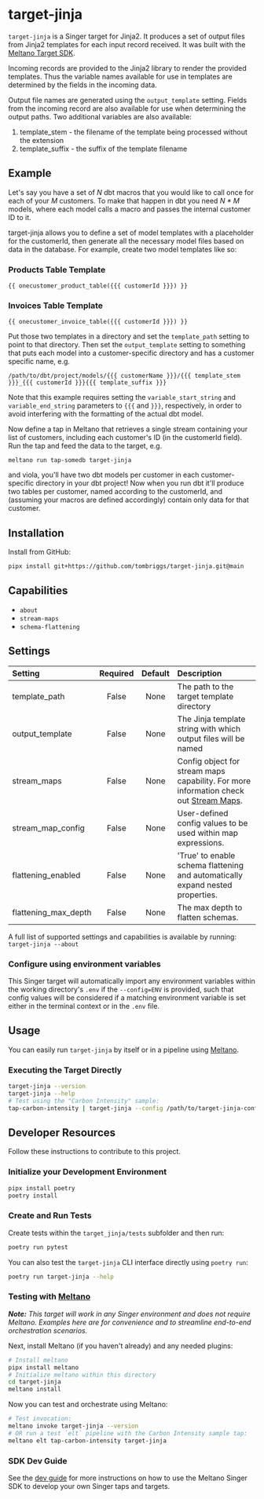 # target-jinja

`target-jinja` is a Singer target for Jinja2. It produces a set of output files from Jinja2 templates for each input record received. It was built with the [Meltano Target SDK](https://sdk.meltano.com).

Incoming records are provided to the Jinja2 library to render the provided templates. Thus the variable names available for use in templates are determined by the fields in the incoming data.

Output file names are generated using the `output_template` setting. Fields from the incoming record are also available for use when determining the output paths. Two additional variables are also available:

1. template_stem - the filename of the template being processed without the extension
2. template_suffix - the suffix of the template filename

## Example
Let's say you have a set of *N* dbt macros that you would like to call once for each of your *M* customers. To make that happen in dbt you need *N * M* models, where each model calls a macro and passes the internal customer ID to it.

target-jinja allows you to define a set of model templates with a placeholder for the customerId, then generate all the necessary model files based on data in the database. For example, create two model templates like so:

### Products Table Template
```
{{ onecustomer_product_table({{{ customerId }}}) }}
```

### Invoices Table Template
```
{{ onecustomer_invoice_table({{{ customerId }}}) }}
```

Put those two templates in a directory and set the `template_path` setting to point to that directory. Then set the `output_template` setting to something that puts each model into a customer-specific directory and has a customer specific name, e.g.

`/path/to/dbt/project/models/{{{ customerName }}}/{{{ template_stem }}}_{{{ customerId }}}{{{ template_suffix }}}`

Note that this example requires setting the `variable_start_string` and `variable_end_string` parameters to `{{{` and `}}}`, respectively, in order to avoid interfering with the formatting of the actual dbt model.

 Now define a tap in Meltano that retrieves a single stream containing your list of customers, including each customer's ID (in the customerId field). Run the tap and feed the data to the target, e.g.

`meltano run tap-somedb target-jinja`

and viola, you'll have two dbt models per customer in each customer-specific directory in your dbt project! Now when you run dbt it'll produce two tables per customer, named according to the customerId, and (assuming your macros are defined accordingly) contain only data for that customer.

## Installation

Install from GitHub:

```bash
pipx install git+https://github.com/tombriggs/target-jinja.git@main
```

## Capabilities

* `about`
* `stream-maps`
* `schema-flattening`

## Settings

| Setting             | Required | Default | Description |
|:--------------------|:--------:|:-------:|:------------|
| template_path        | False    | None    | The path to the target template directory |
| output_template      | False    | None    | The Jinja template string with which output files will be named |
| stream_maps          | False    | None    | Config object for stream maps capability. For more information check out [Stream Maps](https://sdk.meltano.com/en/latest/stream_maps.html). |
| stream_map_config    | False    | None    | User-defined config values to be used within map expressions. |
| flattening_enabled   | False    | None    | 'True' to enable schema flattening and automatically expand nested properties. |
| flattening_max_depth | False    | None    | The max depth to flatten schemas. |

A full list of supported settings and capabilities is available by running: `target-jinja --about`

### Configure using environment variables

This Singer target will automatically import any environment variables within the working directory's
`.env` if the `--config=ENV` is provided, such that config values will be considered if a matching
environment variable is set either in the terminal context or in the `.env` file.

## Usage

You can easily run `target-jinja` by itself or in a pipeline using [Meltano](https://meltano.com/).

### Executing the Target Directly

```bash
target-jinja --version
target-jinja --help
# Test using the "Carbon Intensity" sample:
tap-carbon-intensity | target-jinja --config /path/to/target-jinja-config.json
```

## Developer Resources

Follow these instructions to contribute to this project.

### Initialize your Development Environment

```bash
pipx install poetry
poetry install
```

### Create and Run Tests

Create tests within the `target_jinja/tests` subfolder and
  then run:

```bash
poetry run pytest
```

You can also test the `target-jinja` CLI interface directly using `poetry run`:

```bash
poetry run target-jinja --help
```

### Testing with [Meltano](https://meltano.com/)

_**Note:** This target will work in any Singer environment and does not require Meltano.
Examples here are for convenience and to streamline end-to-end orchestration scenarios._

Next, install Meltano (if you haven't already) and any needed plugins:

```bash
# Install meltano
pipx install meltano
# Initialize meltano within this directory
cd target-jinja
meltano install
```

Now you can test and orchestrate using Meltano:

```bash
# Test invocation:
meltano invoke target-jinja --version
# OR run a test `elt` pipeline with the Carbon Intensity sample tap:
meltano elt tap-carbon-intensity target-jinja
```

### SDK Dev Guide

See the [dev guide](https://sdk.meltano.com/en/latest/dev_guide.html) for more instructions on how to use the Meltano Singer SDK to
develop your own Singer taps and targets.

